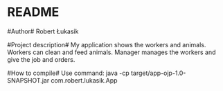 # README #

#Author#
Robert Łukasik


#Project description#
My application shows the workers and animals. Workers can clean and feed animals. Manager manages the workers and give the job and orders.

#How to compile# 
Use command:
java -cp target/app-ojp-1.0-SNAPSHOT.jar com.robert.lukasik.App